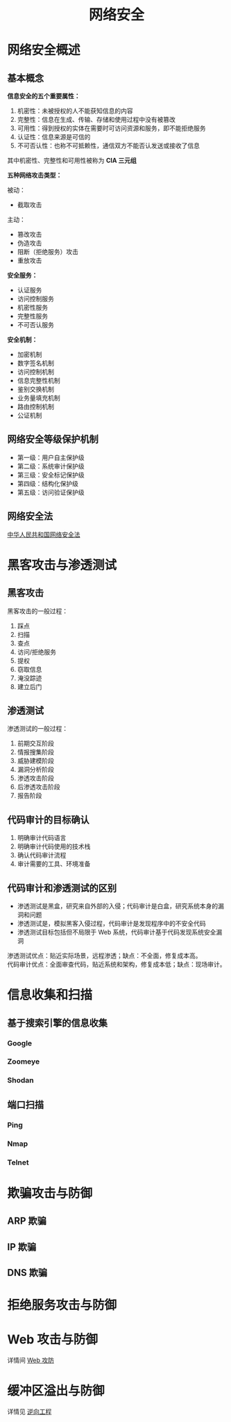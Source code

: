 <p align="center">
	<strong><font size="6">网络安全</font></strong>
</p>

# 网络安全概述

## 基本概念

**信息安全的五个重要属性：**

1. 机密性：未被授权的人不能获知信息的内容
2. 完整性：信息在生成、传输、存储和使用过程中没有被篡改
3. 可用性：得到授权的实体在需要时可访问资源和服务，即不能拒绝服务
4. 认证性：信息来源是可信的
5. 不可否认性：也称不可抵赖性，通信双方不能否认发送或接收了信息

其中机密性、完整性和可用性被称为 **CIA 三元组** 

**五种网络攻击类型：**

被动：
* 截取攻击

主动：
* 篡改攻击
* 伪造攻击
* 阻断（拒绝服务）攻击
* 重放攻击

**安全服务：**

* 认证服务
* 访问控制服务
* 机密性服务
* 完整性服务
* 不可否认服务

**安全机制：**

* 加密机制
* 数字签名机制
* 访问控制机制
* 信息完整性机制
* 鉴别交换机制
* 业务量填充机制
* 路由控制机制
* 公证机制

## 网络安全等级保护机制

* 第一级：用户自主保护级
* 第二级：系统审计保护级
* 第三级：安全标记保护级
* 第四级：结构化保护级
* 第五级：访问验证保护级

## 网络安全法

[中华人民共和国网络安全法](http://www.cac.gov.cn/2016-11/07/c_1119867116.htm)


# 黑客攻击与渗透测试 

## 黑客攻击

黑客攻击的一般过程：

1. 踩点
2. 扫描
3. 查点
4. 访问/拒绝服务
5. 提权
6. 窃取信息
7. 淹没踪迹
8. 建立后门

## 渗透测试

渗透测试的一般过程：

1. 前期交互阶段
2. 情报搜集阶段
3. 威胁建模阶段
4. 漏洞分析阶段
5. 渗透攻击阶段
6. 后渗透攻击阶段
7. 报告阶段

## 代码审计的目标确认

1. 明确审计代码语言
2. 明确审计代码使用的技术栈
3. 确认代码审计流程
4. 审计需要的工具、环境准备

## 代码审计和渗透测试的区别

* 渗透测试是黑盒，研究来自外部的入侵；代码审计是白盒，研究系统本身的漏洞和问题
* 渗透测试是，模拟黑客入侵过程，代码审计是发现程序中的不安全代码
* 渗透测试目标包括但不局限于 Web 系统，代码审计基于代码发现系统安全漏洞
  
渗透测试优点：贴近实际场景，远程渗透；缺点：不全面，修复成本高。  
代码审计优点：全面审查代码，贴近系统和架构，修复成本低；缺点：现场审计。

# 信息收集和扫描

## 基于搜索引擎的信息收集

### Google

### Zoomeye

### Shodan

## 端口扫描

### Ping

### Nmap

### Telnet

# 欺骗攻击与防御

## ARP 欺骗

## IP 欺骗

## DNS 欺骗

# 拒绝服务攻击与防御

# Web 攻击与防御

详情间 [Web 攻防](Web%20攻防.md)

# 缓冲区溢出与防御

详情见 [逆向工程](逆向工程.md)
